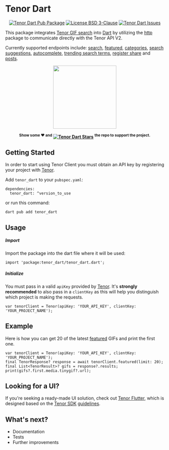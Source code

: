 # Tenor Dart

<p align="center">
  <a href="https://pub.dartlang.org/packages/tenor_dart"><img src="https://img.shields.io/pub/v/tenor_dart.svg" alt="Tenor Dart Pub Package" /></a>
  <a href="https://opensource.org/license/bsd-3-clause"><img src="https://img.shields.io/badge/License-BSD_3--Clause-blue.svg" alt="License BSD 3-Clause" /></a>
  <a href="https://github.com/flyclops/tenor_dart/issues"><img src="https://img.shields.io/github/issues/flyclops/tenor_dart" alt="Tenor Dart Issues" /></a> 
</p>

This package integrates [Tenor GIF search](httpsku://tenor.com/) into [Dart](https://dart.dev/) by utilizing the [http](https://pub.dev/packages/http) package to communicate directly with the Tenor API V2.

Currently supported endpoints include: [search](https://developers.google.com/tenor/guides/endpoints#search), [featured](https://developers.google.com/tenor/guides/endpoints#featured), [categories](https://developers.google.com/tenor/guides/endpoints#categories), [search suggestions](https://developers.google.com/tenor/guides/endpoints#search-suggestions), [autocomplete](https://developers.google.com/tenor/guides/endpoints#autocomplete), [trending search terms](https://developers.google.com/tenor/guides/endpoints#trending-search), [register share](https://developers.google.com/tenor/guides/endpoints#register-share) and [posts](https://developers.google.com/tenor/guides/endpoints#posts).

<p align="center"><img src="https://github.com/flyclops/tenor_dart/raw/main/example/assets/demo.gif" width="200" /></p>

<p align="center"><strong><sup>Show some ❤️ and</sup> <a href="https://github.com/flyclops/tenor_dart"><img src="https://img.shields.io/github/stars/flyclops/tenor_dart.svg?style=social&label=Stars" alt="Tenor Dart Stars" /></a> <sup>the repo to support the project.</sup></strong></p>

## Getting Started

In order to start using Tenor Client you must obtain an API key by registering your project with [Tenor](https://developers.google.com/tenor/guides/quickstart).

Add `tenor_dart` to your `pubspec.yaml`:

```
dependencies:
  tenor_dart: ^version_to_use
```

or run this command:

```
dart pub add tenor_dart
```

## Usage

##### Import

Import the package into the dart file where it will be used:

```
import 'package:tenor_dart/tenor_dart.dart';
```

##### Initialize

You must pass in a valid `apiKey` provided by [Tenor](https://developers.google.com/tenor/guides/quickstart). It's **strongly recommended** to also pass in a `clientKey` as this will help you distinguish which project is making the requests.

```
var tenorClient = Tenor(apiKey: 'YOUR_API_KEY', clientKey: 'YOUR_PROJECT_NAME');
```

## Example

Here is how you can get 20 of the latest [featured](https://developers.google.com/tenor/guides/endpoints#featured) GIFs and print the first one.

```
var tenorClient = Tenor(apiKey: 'YOUR_API_KEY', clientKey: 'YOUR_PROJECT_NAME');
final TenorResponse? response = await tenorClient.featured(limit: 20);
final List<TenorResult>? gifs = response?.results;
print(gifs?.first.media.tinygif?.url);
```

## Looking for a UI?

If you're seeking a ready-made UI solution, check out [Tenor Flutter](https://pub.dartlang.org/packages/tenor_flutter), which is designed based on the [Tenor SDK](https://developers.google.com/tenor/guides/quickstart#launch-search) [guidelines](https://developers.google.com/tenor/guides/attribution).

## What's next?

- Documentation
- Tests
- Further improvements

